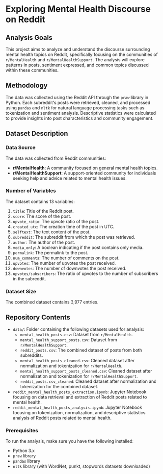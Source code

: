 # Exploring Mental Health Discourse on Reddit

## Analysis Goals

This project aims to analyze and understand the discourse surrounding mental health topics on Reddit, specifically focusing on the communities of `r/MentalHealth` and `r/MentalHealthSupport`. The analysis will explore patterns in posts, sentiment expressed, and common topics discussed within these communities.

## Methodology

The data was collected using the Reddit API through the `praw` library in Python. Each subreddit's posts were retrieved, cleaned, and processed using `pandas` and `nltk` for natural language processing tasks such as tokenization and sentiment analysis. Descriptive statistics were calculated to provide insights into post characteristics and community engagement.

## Dataset Description

### Data Source
The data was collected from Reddit communities:
- **r/MentalHealth**: A community focused on general mental health topics.
- **r/MentalHealthSupport**: A support-oriented community for individuals seeking help and advice related to mental health issues.

### Number of Variables
The dataset contains 13 variables:
1. `title`: Title of the Reddit post.
2. `score`: The score of the post.
3. `upvote_ratio`: The upvote ratio of the post.
4. `created_utc`: The creation time of the post in UTC.
5. `selftext`: The text content of the post.
6. `subreddit`: The subreddit from which the post was retrieved.
7. `author`: The author of the post.
8. `media_only`: A boolean indicating if the post contains only media.
9. `permalink`: The permalink to the post.
10. `num_comments`: The number of comments on the post.
11. `upvotes`: The number of upvotes the post received.
12. `downvotes`: The number of downvotes the post received.
13. `upvotes/subscribers`: The ratio of upvotes to the number of subscribers in the subreddit.

### Dataset Size
The combined dataset contains 3,977 entries.

## Repository Contents
- `data/`: Folder containing the following datasets used for analysis:
  - `mental_health_posts.csv`: Dataset from `r/MentalHealth`.
  - `mental_health_support_posts.csv`: Dataset from `r/MentalHealthSupport`.
  - `reddit_posts.csv`: The combined dataset of posts from both subreddits.
  - `mental_health_posts_cleaned.csv`: Cleaned dataset after normalization and tokenization for `r/MentalHealth`.
  - `mental_health_support_posts_cleaned.csv`: Cleaned dataset after normalization and tokenization for `r/MentalHealthSupport`.
  - `reddit_posts.csv_cleaned`: Cleaned dataset after normalization and tokenization for the combined dataset.
- `reddit_mental_health_posts_extraction.ipynb`: Jupyter Notebook focusing on data retrieval and extraction of Reddit posts related to mental health.
- `reddit_mental_health_posts_analysis.ipynb`: Jupyter Notebook focusing on tokenization, normalization, and descriptive statistics analysis of Reddit posts related to mental health.

### Prerequisites
To run the analysis, make sure you have the following installed:
- Python 3.x
- `praw` library
- `pandas` library
- `nltk` library (with WordNet, punkt, stopwords datasets downloaded)
